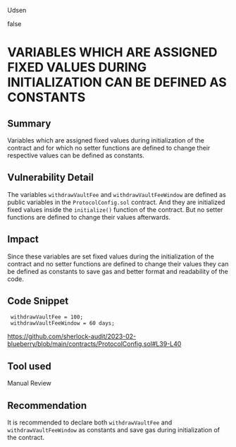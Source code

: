 Udsen

false

# VARIABLES WHICH ARE ASSIGNED FIXED VALUES DURING INITIALIZATION CAN BE DEFINED AS CONSTANTS

## Summary

Variables which are assigned fixed values during initialization of the contract and for which no setter functions are defined to change their respective values can be defined as constants.

## Vulnerability Detail

The variables `withdrawVaultFee` and `withdrawVaultFeeWindow` are defined as public variables in the `ProtocolConfig.sol` contract. And they are initialized fixed values inside the `initialize()` function of the contract. But no setter functions are defined to change their values afterwards. 

## Impact

Since these variables are set fixed values during the initialization of the contract and no setter functions are defined to change their values they can be defined as constants to save gas and better format and readability of the code.

## Code Snippet

```solidity
 withdrawVaultFee = 100;
 withdrawVaultFeeWindow = 60 days;
```

https://github.com/sherlock-audit/2023-02-blueberry/blob/main/contracts/ProtocolConfig.sol#L39-L40

## Tool used

Manual Review

## Recommendation

It is recommended to declare both `withdrawVaultFee` and `withdrawVaultFeeWindow` as constants and save gas during initialization of the contract.
